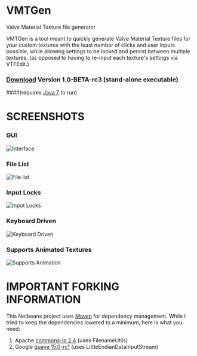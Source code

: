 VMTGen
======

Valve Material Texture file generator

VMTGen is a tool meant to quickly generate Valve Material Texture files for your
custom textures with the least number of clicks and user inputs possible, while
allowing settings to be locked and persist between multiple textures.
(as opposed to having to re-input each texture's settings via VTFEdit.)

### [Download](https://github.com/Xyphos/VMTGen/blob/master/target/VMTGen-1.0-BETA-rc3.jar?raw=true) Version 1.0-BETA-rc3 (stand-alone executable)
####(requires [Java 7](http://www.oracle.com/technetwork/java/javase/downloads/index.html) to run)

# SCREENSHOTS

### GUI
![Interface](https://raw.github.com/Xyphos/VMTGen/master/doc/screenshot.png)

### File List
![File list](https://raw.github.com/Xyphos/VMTGen/master/doc/files.png)

### Input Locks
![Input Locks](https://raw.github.com/Xyphos/VMTGen/master/doc/lock-input.png)

### Keyboard Driven
![Keyboard Driven](https://raw.github.com/Xyphos/VMTGen/master/doc/hotkeys.png)

### Supports Animated Textures
![Supports Animation](https://raw.github.com/Xyphos/VMTGen/master/doc/material.png)



# IMPORTANT FORKING INFORMATION
This Netbeans project uses [Maven](http://maven.apache.org/) for dependency management.
While I tried to keep the dependencies lowered to a minimum, here is what you need:

1. Apache [commons-io 2.4](http://commons.apache.org/proper/commons-io/download_io.cgi) (uses FilenameUtils)
2. Google [guava 15.0-rc1](https://code.google.com/p/guava-libraries/) (uses LittleEndianDataInputStream)
